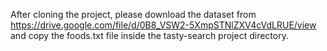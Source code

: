After cloning the project, please download the dataset from https://drive.google.com/file/d/0B8_VSW2-5XmpSTNlZXV4cVdLRUE/view and copy the foods.txt file inside the tasty-search project directory.
